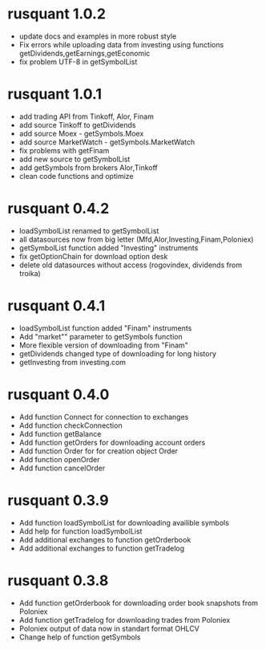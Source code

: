 # rusquant 1.0.2

* update docs and examples in more robust style
* Fix errors while uploading data from investing using functions getDividends,getEarnings,getEconomic
* fix problem UTF-8 in getSymbolList

# rusquant 1.0.1

* add trading API from Tinkoff, Alor, Finam
* add source Tinkoff to getDividends
* add source Moex - getSymbols.Moex
* add source MarketWatch - getSymbols.MarketWatch
* fix problems with getFinam
* add new source to getSymbolList
* add getSymbols from brokers Alor,Tinkoff
* clean code functions and optimize


# rusquant 0.4.2

* loadSymbolList renamed to getSymbolList
* all datasources now from big letter (Mfd,Alor,Investing,Finam,Poloniex)
* getSymbolList function added "Investing" instruments
* fix getOptionChain for download option desk
* delete old datasources without access (rogovindex, dividends from troika)

# rusquant 0.4.1

* loadSymbolList function added "Finam" instruments
* Add "market"" parameter to getSymbols function
* More flexible version of downloading from "Finam"
* getDividends changed type of downloading for long history
* getInvesting from investing.com


# rusquant 0.4.0

* Add function Connect for connection to exchanges
* Add function checkConnection
* Add function getBalance
* Add function getOrders for downloading account orders
* Add function Order for for creation object Order
* Add function openOrder
* Add function cancelOrder

# rusquant 0.3.9

* Add function loadSymbolList for downloading availible symbols
* Add help for function loadSymbolList
* Add additional exchanges to function getOrderbook
* Add additional exchanges to function getTradelog

# rusquant 0.3.8

* Add function getOrderbook for downloading order book snapshots from Poloniex
* Add function getTradelog for downloading trades from Poloniex
* Poloniex output of data now in standart format OHLCV
* Change help of function getSymbols

